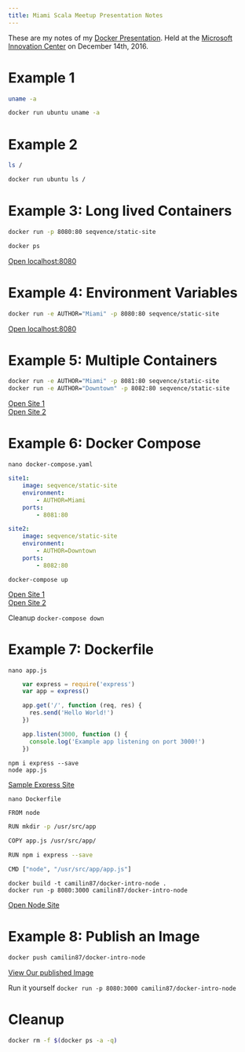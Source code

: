```yaml
---
title: Miami Scala Meetup Presentation Notes  
---
```


These are my notes of my [Docker Presentation](https://www.meetup.com/Miami-Scala-Enthusiasts/events/235992205/). Held at the [Microsoft Innovation Center](https://www.microsoftinnovationcenters.com/locations/miami) on December 14th, 2016.  

# Example 1  

```sh
uname -a
```

```sh
docker run ubuntu uname -a
```

# Example 2  

```sh
ls /
```

```sh
docker run ubuntu ls /
```

# Example 3: Long lived Containers  

```sh
docker run -p 8080:80 seqvence/static-site

docker ps
```

[Open localhost:8080](http://localhost:8080)  

# Example 4: Environment Variables  

```sh
docker run -e AUTHOR="Miami" -p 8080:80 seqvence/static-site
```

[Open localhost:8080](http://localhost:8080)  

# Example 5: Multiple Containers  

```sh
docker run -e AUTHOR="Miami" -p 8081:80 seqvence/static-site
docker run -e AUTHOR="Downtown" -p 8082:80 seqvence/static-site
```

[Open Site 1](http://localhost:8081)  
[Open Site 2](http://localhost:8082)  

# Example 6: Docker Compose  

    nano docker-compose.yaml

```yaml
site1:
    image: seqvence/static-site
    environment:
        - AUTHOR=Miami
    ports:
        - 8081:80

site2:
    image: seqvence/static-site
    environment:
        - AUTHOR=Downtown
    ports:
        - 8082:80
```

    docker-compose up

[Open Site 1](http://localhost:8081)  
[Open Site 2](http://localhost:8082)  

Cleanup `docker-compose down`  

# Example 7: Dockerfile  

    nano app.js

```js
    var express = require('express')
    var app = express()

    app.get('/', function (req, res) {
      res.send('Hello World!')
    })

    app.listen(3000, function () {
      console.log('Example app listening on port 3000!')
    })
```

    npm i express --save 
    node app.js

[Sample Express Site](http://localhost:3000)  

    nano Dockerfile

```sh
FROM node

RUN mkdir -p /usr/src/app

COPY app.js /usr/src/app/

RUN npm i express --save

CMD ["node", "/usr/src/app/app.js"]
```

    docker build -t camilin87/docker-intro-node .
    docker run -p 8080:3000 camilin87/docker-intro-node

[Open Node Site](http://localhost:8080)

# Example 8: Publish an Image  

```sh
docker push camilin87/docker-intro-node
```

[View Our published Image](https://hub.docker.com/r/camilin87/docker-intro-node/)  

Run it yourself `docker run -p 8080:3000 camilin87/docker-intro-node`

# Cleanup  

```sh
docker rm -f $(docker ps -a -q)
```
